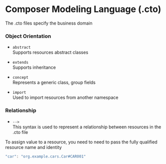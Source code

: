 # Composer Modeling Language (.cto)  

The .cto files specify the business domain  

### Object Orientation

- `abstract`  
Supports resources abstract classes  

- `extends`  
Supports inheritance  

- `concept`  
Represents a generic class, group fields  

- `import`  
Used to import resources from another namespace  

### Relationship  

- `-->`  
This syntax is used to represent a relationship between resources in the .cto file  

To assign value to a resource, you need to need to pass the fully qualified resource name and identity  
```js
"car": "org.example.cars.Car#CAR001"
```  
